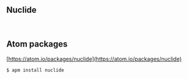 ## Nuclide
 
## Atom packages
[https://atom.io/packages/nuclide](https://atom.io/packages/nuclide)
```sh
$ apm install nuclide
```
